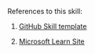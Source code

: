References to this skill:

1. [GitHub Skill template](https://github.com/advanreloaded/skills-resolve-merge-conflicts)

2. [Microsoft Learn Site](https://learn.microsoft.com/es-es/training/modules/resolve-merge-conflicts-github/)
